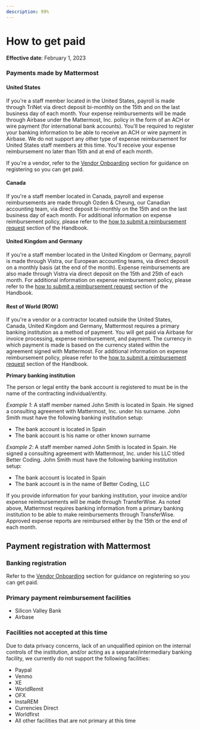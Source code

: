 ```yaml
---
description: 99%
---
```


# How to get paid

**Effective date**: February 1, 2023

### Payments made by Mattermost

#### United States

If you're a staff member located in the United States, payroll is made through TriNet via direct deposit bi-monthly on the 15th and on the last business day of each month. Your expense reimbursements will be made through Airbase under the Mattermost, Inc. policy in the form of an ACH or wire payment (for international bank accounts). You'll be required to register your banking information to be able to receive an ACH or wire payment in Airbase. We do not support any other type of expense reimbursement for United States staff members at this time. You'll receive your expense reimbursement no later than 15th and at end of each month.

If you're a vendor, refer to the [Vendor Onboarding](https://handbook.mattermost.com/operations/finance/onboarding/how-to-on-board-as-a-vendor) section for guidance on registering so you can get paid.

#### Canada

If you're a staff member located in Canada, payroll and expense reimbursements are made through Ozden & Cheung, our Canadian accounting team, via direct deposit bi-monthly on the 15th and on the last business day of each month. For additional information on expense reimbursement policy, please refer to the [how to submit a reimbursement request](https://handbook.mattermost.com/operations/finance/purchasing/airbase/how-to-submit-a-reimbursement-request) section of the Handbook.

#### United Kingdom and Germany

If you're a staff member located in the United Kingdom or Germany, payroll is made through Vistra, our European accounting teams, via direct deposit on a monthly basis (at the end of the month). Expense reimbursements are also made through Vistra via direct deposit on the 15th and 25th of each month. For additional information on expense reimbursement policy, please refer to the [how to submit a reimbursement request](https://handbook.mattermost.com/operations/finance/purchasing/airbase/how-to-submit-a-reimbursement-request) section of the Handbook.

#### Rest of World \(ROW\)

If you're a vendor or a contractor located outside the United States, Canada, United Kingdom and Germany, Mattermost requires a primary banking institution as a method of payment. You will get paid via Airbase for invoice processing, expense reimbursement, and payment. The currency in which payment is made is based on the currency stated within the agreement signed with Mattermost. For additional information on expense reimbursement policy, please refer to the [how to submit a reimbursement request](https://handbook.mattermost.com/operations/finance/purchasing/airbase/how-to-submit-a-reimbursement-request) section of the Handbook.

**Primary banking institution**

The person or legal entity the bank account is registered to must be in the name of the contracting individual/entity.

_Example 1_: A staff member named John Smith is located in Spain. He signed a consulting agreement with Mattermost, Inc. under his surname. John Smith must have the following banking institution setup:

* The bank account is located in Spain
* The bank account is his name or other known surname

_Example 2_: A staff member named John Smith is located in Spain. He signed a consulting agreement with Mattermost, Inc. under his LLC titled Better Coding. John Smith must have the following banking institution setup:

* The bank account is located in Spain
* The bank account is in the name of Better Coding, LLC

If you provide information for your banking institution, your invoice and/or expense reimbursements will be made through TransferWise. As noted above, Mattermost requires banking information from a primary banking institution to be able to make reimbursements through TransferWise. Approved expense reports are reimbursed either by the 15th or the end of each month.

## Payment registration with Mattermost

### Banking registration

Refer to the [Vendor Onboarding](https://handbook.mattermost.com/operations/finance/onboarding/how-to-on-board-as-a-vendor) section for guidance on registering so you can get paid.

### Primary payment reimbursement facilities

* Silicon Valley Bank
* Airbase

### Facilities not accepted at this time

Due to data privacy concerns, lack of an unqualified opinion on the internal controls of the institution, and/or acting as a separate/intermediary banking facility, we currently do not support the following facilities:

* Paypal
* Venmo
* XE
* WorldRemit
* OFX
* InstaREM
* Currencies Direct
* Worldfirst
* All other facilities that are not primary at this time

